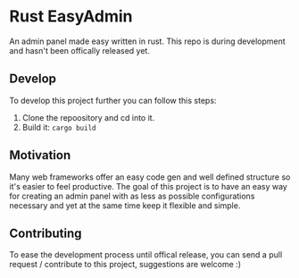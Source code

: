 # Rust EasyAdmin

An admin panel made easy written in rust.
This repo is during development and hasn't been offically released yet.

## Develop

To develop this project further you can follow this steps:

1. Clone the repoository and cd into it.
2. Build it: ```cargo build```

## Motivation

Many web frameworks offer an easy code gen and well defined structure so it's easier to feel productive.
The goal of this project is to have an easy way for creating an admin panel with as less as possible configurations necessary and yet at the same time keep it flexible and simple.

## Contributing

To ease the development process until offical release, you can send a pull request / contribute to this project, suggestions are welcome :)